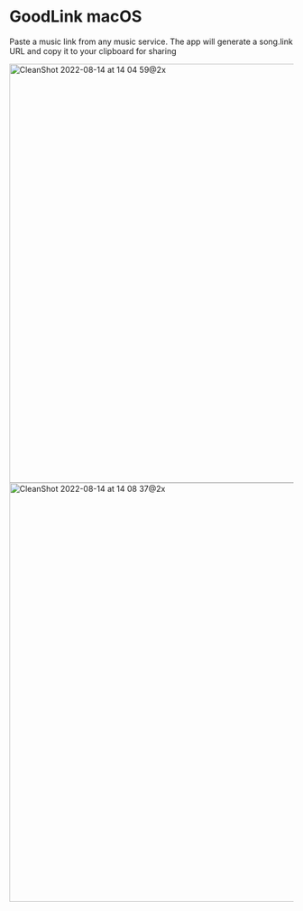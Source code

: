 # GoodLink macOS

Paste a music link from any music service. The app will generate a song.link URL and copy it to your clipboard for sharing

<img width="744" alt="CleanShot 2022-08-14 at 14 04 59@2x" src="https://user-images.githubusercontent.com/47460844/184533958-1b65c3ad-534a-4baf-a723-74e8a1845fc4.png">
<img width="744" alt="CleanShot 2022-08-14 at 14 08 37@2x" src="https://user-images.githubusercontent.com/47460844/184534001-be757ddb-d17f-4a2d-ae1b-5d3b1422134b.png">
